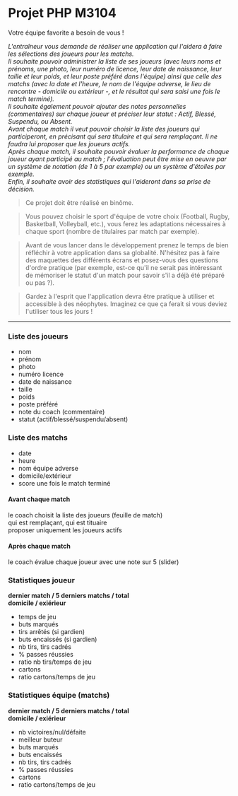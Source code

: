 # Projet PHP M3104


Votre équipe favorite a besoin de vous !

_L'entraîneur vous demande de réaliser une application qui l'aidera à faire les sélections des joueurs pour les matchs.  
Il souhaite pouvoir administrer la liste de ses joueurs (avec leurs noms et prénoms, une photo, leur numéro de licence, leur date de naissance, leur taille et leur poids, et leur poste préféré dans l'équipe) ainsi que celle des matchs (avec la date et l'heure, le nom de l'équipe adverse, le lieu de rencontre - domicile ou extérieur -, et le résultat qui sera saisi une fois le match terminé).  
Il souhaite également pouvoir ajouter des notes personnelles (commentaires) sur chaque joueur et préciser leur statut : Actif, Blessé, Suspendu, ou Absent.  
Avant chaque match il veut pouvoir choisir la liste des joueurs qui participeront, en précisant qui sera titulaire et qui sera remplaçant. Il ne faudra lui proposer que les joueurs actifs.  
Après chaque match, il souhaite pouvoir évaluer la performance de chaque joueur ayant participé au match ; l'évaluation peut être mise en oeuvre par un système de notation (de 1 à 5 par exemple) ou un système d'étoiles par exemple.  
Enfin, il souhaite avoir des statistiques qui l'aideront dans sa prise de décision._  
 

> Ce projet doit être réalisé en binôme.

> Vous pouvez choisir le sport d'équipe de votre choix (Football, Rugby, Basketball, Volleyball, etc.), vous ferez les adaptations nécessaires à chaque sport (nombre de titulaires par match par exemple).

> Avant de vous lancer dans le développement prenez le temps de bien réfléchir à votre application dans sa globalité. N'hésitez pas à faire des maquettes des différents écrans et posez-vous des questions d'ordre pratique (par exemple, est-ce qu'il ne serait pas intéressant de mémoriser le statut d'un match pour savoir s'il a déjà été préparé ou pas ?).

> Gardez à l'esprit que l'application devra être pratique à utiliser et accessible à des néophytes. Imaginez ce que ça ferait si vous deviez l'utiliser tous les jours !


---


### Liste des joueurs
- nom
- prénom
- photo
- numéro licence
- date de naissance
- taille
- poids
- poste préféré
- note du coach (commentaire)
- statut (actif/blessé/suspendu/absent)


### Liste des matchs
- date
- heure
- nom équipe adverse
- domicile/extérieur
- score une fois le match terminé


#### Avant chaque match
le coach choisit la liste des joueurs (feuille de match)  
qui est remplaçant, qui est tituaire  
proposer uniquement les joueurs actifs  


#### Après chaque match
le coach évalue chaque joueur avec une note sur 5 (slider)


### Statistiques joueur
__dernier match / 5 derniers matchs / total__  
__domicile / exiérieur__  

- temps de jeu
- buts marqués
- tirs arrêtés (si gardien)
- buts encaissés (si gardien)
- nb tirs, tirs cadrés
- % passes réussies
- ratio nb tirs/temps de jeu
- cartons
- ratio cartons/temps de jeu


### Statistiques équipe (matchs)
__dernier match / 5 derniers matchs / total__  
__domicile / exiérieur__  

- nb victoires/nul/défaite
- meilleur buteur
- buts marqués
- buts encaissés
- nb tirs, tirs cadrés
- % passes réussies
- cartons
- ratio cartons/temps de jeu
